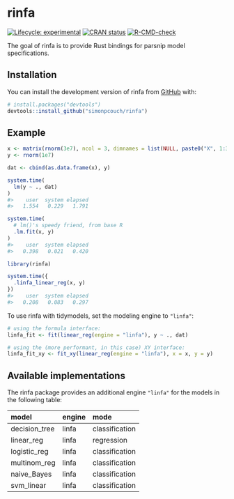 
<!-- README.md is generated from README.Rmd. Please edit that file -->

# rinfa

<!-- badges: start -->

[![Lifecycle:
experimental](https://img.shields.io/badge/lifecycle-experimental-orange.svg)](https://lifecycle.r-lib.org/articles/stages.html#experimental)
[![CRAN
status](https://www.r-pkg.org/badges/version/rinfa)](https://CRAN.R-project.org/package=rinfa)
[![R-CMD-check](https://github.com/simonpcouch/rinfa/actions/workflows/R-CMD-check.yaml/badge.svg)](https://github.com/simonpcouch/rinfa/actions/workflows/R-CMD-check.yaml)
<!-- badges: end -->

The goal of rinfa is to provide Rust bindings for parsnip model
specifications.

## Installation

You can install the development version of rinfa from
[GitHub](https://github.com/) with:

``` r
# install.packages("devtools")
devtools::install_github("simonpcouch/rinfa")
```

## Example

``` r
x <- matrix(rnorm(3e7), ncol = 3, dimnames = list(NULL, paste0("X", 1:3)))
y <- rnorm(1e7)

dat <- cbind(as.data.frame(x), y)

system.time(
  lm(y ~ ., dat)
)
#>    user  system elapsed 
#>   1.554   0.229   1.791

system.time(
  # lm()'s speedy friend, from base R
  .lm.fit(x, y)
)
#>    user  system elapsed 
#>   0.398   0.021   0.420

library(rinfa)

system.time({
  .linfa_linear_reg(x, y)
})
#>    user  system elapsed 
#>   0.208   0.083   0.297
```

To use rinfa with tidymodels, set the modeling engine to `"linfa"`:

``` r
# using the formula interface:
linfa_fit <- fit(linear_reg(engine = "linfa"), y ~ ., dat)

# using the (more performant, in this case) XY interface:
linfa_fit_xy <- fit_xy(linear_reg(engine = "linfa"), x = x, y = y)
```

## Available implementations

The rinfa package provides an additional engine `"linfa"` for the models
in the following table:

| model         | engine | mode           |
|:--------------|:-------|:---------------|
| decision_tree | linfa  | classification |
| linear_reg    | linfa  | regression     |
| logistic_reg  | linfa  | classification |
| multinom_reg  | linfa  | classification |
| naive_Bayes   | linfa  | classification |
| svm_linear    | linfa  | classification |
